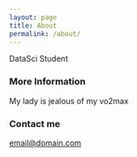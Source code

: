 ```yaml
---
layout: page
title: About
permalink: /about/
---
```


DataSci Student

### More Information

My lady is jealous of my vo2max

### Contact me

[email@domain.com](mailto:email@domain.com)